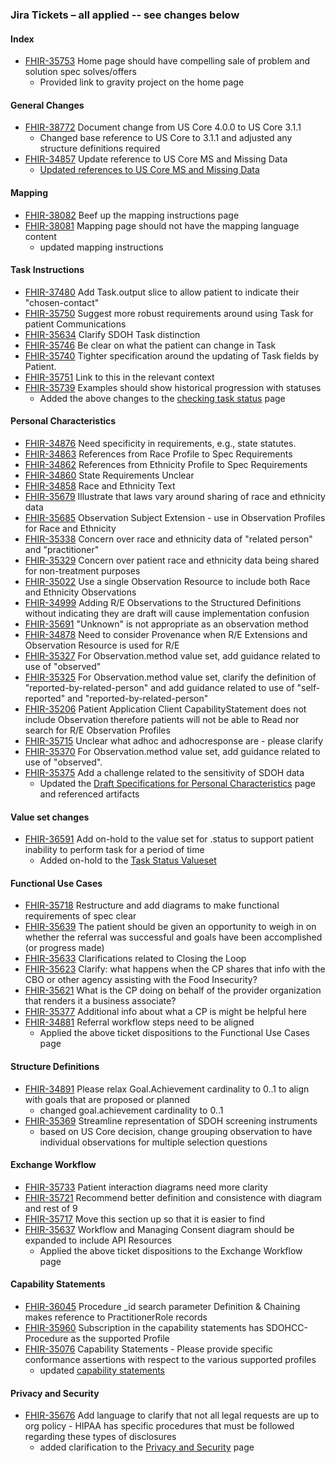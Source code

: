 ### Jira Tickets – all applied -- see changes below

#### Index

- [FHIR-35753](https://jira.hl7.org/browse/FHIR-35753)	Home page should have compelling sale of problem and solution spec solves/offers
  - Provided link to gravity project on the home page

#### General Changes

- [FHIR-38772](https://jira.hl7.org/browse/FHIR-38772)	Document change from US Core 4.0.0 to US Core 3.1.1
  - Changed base reference to US Core to 3.1.1 and adjusted any structure definitions required
- [FHIR-34857](https://jira.hl7.org/browse/FHIR-34857)	Update reference to US Core MS and Missing Data
  - [Updated references to US Core MS and Missing Data](mustsupport_and_missing_data.html)

#### Mapping

- [FHIR-38082](https://jira.hl7.org/browse/FHIR-38082)	Beef up the mapping instructions page
- [FHIR-38081](https://jira.hl7.org/browse/FHIR-38081)	Mapping page should not have the mapping language content
  - updated mapping instructions

#### Task Instructions

- [FHIR-37480](https://jira.hl7.org/browse/FHIR-37480)	Add Task.output slice to allow patient to indicate their "chosen-contact"
- [FHIR-35750](https://jira.hl7.org/browse/FHIR-35750)	Suggest more robust requirements around using Task for patient Communications
- [FHIR-35634](https://jira.hl7.org/browse/FHIR-35634)	Clarify SDOH Task distinction
- [FHIR-35746](https://jira.hl7.org/browse/FHIR-35746)	Be clear on what the patient can change in Task
- [FHIR-35740](https://jira.hl7.org/browse/FHIR-35740)	Tighter specification around the updating of Task fields by Patient.
- [FHIR-35751](https://jira.hl7.org/browse/FHIR-35751)	Link to this in the relevant context
- [FHIR-35739](https://jira.hl7.org/browse/FHIR-35739)	Examples should show historical progression with statuses
  - Added the above changes to the [checking task status](checking_task_status.html) page

#### Personal Characteristics

- [FHIR-34876](https://jira.hl7.org/browse/FHIR-34876)	Need specificity in requirements, e.g., state statutes.
- [FHIR-34863](https://jira.hl7.org/browse/FHIR-34863)	References from Race Profile to Spec Requirements
- [FHIR-34862](https://jira.hl7.org/browse/FHIR-34862)	References from Ethnicity Profile to Spec Requirements
- [FHIR-34860](https://jira.hl7.org/browse/FHIR-34860)	State Requirements Unclear
- [FHIR-34858](https://jira.hl7.org/browse/FHIR-34858)	Race and Ethnicity Text
- [FHIR-35679](https://jira.hl7.org/browse/FHIR-35679)	Illustrate that laws vary around sharing of race and ethnicity data
- [FHIR-35685](https://jira.hl7.org/browse/FHIR-35685)	Observation Subject Extension - use in Observation Profiles for Race and Ethnicity
- [FHIR-35338](https://jira.hl7.org/browse/FHIR-35338)	Concern over race and ethnicity data of "related person" and "practitioner"
- [FHIR-35329](https://jira.hl7.org/browse/FHIR-35329)	Concern over patient race and ethnicity data being shared for non-treatment purposes
- [FHIR-35022](https://jira.hl7.org/browse/FHIR-35022)	Use a single Observation Resource to include both Race and Ethnicity Observations
- [FHIR-34999](https://jira.hl7.org/browse/FHIR-34999)	Adding R/E Observations to the Structured Definitions without indicating they are draft will cause implementation confusion
- [FHIR-35691](https://jira.hl7.org/browse/FHIR-35691)	"Unknown" is not appropriate as an observation method
- [FHIR-34878](https://jira.hl7.org/browse/FHIR-34878)	Need to consider Provenance when R/E Extensions and Observation Resource is used for R/E
- [FHIR-35327](https://jira.hl7.org/browse/FHIR-35327)	For Observation.method value set, add guidance related to use of "observed"
- [FHIR-35325](https://jira.hl7.org/browse/FHIR-35325)	For Observation.method value set, clarify the definition of "reported-by-related-person" and add guidance related to use of "self-reported" and "reported-by-related-person"
- [FHIR-35206](https://jira.hl7.org/browse/FHIR-35206)	Patient Application Client CapabilityStatement does not include Observation therefore patients will not be able to Read nor search for R/E Observation Profiles
- [FHIR-35715](https://jira.hl7.org/browse/FHIR-35715)	Unclear what adhoc and adhocresponse are - please clarify
- [FHIR-35370](https://jira.hl7.org/browse/FHIR-35370)	For Observation.method value set, add guidance related to use of "observed".
- [FHIR-35375](https://jira.hl7.org/browse/FHIR-35375)	Add a challenge related to the sensitivity of SDOH data
  - Updated the [Draft Specifications for Personal Characteristics](draft_specifications_for_personal_characteristics.html) page and referenced artifacts

#### Value set changes

- [FHIR-36591](https://jira.hl7.org/browse/FHIR-36591)	Add on-hold to the value set for .status to support patient inability to perform task for a period of time
  - Added on-hold to the [Task Status Valueset](ValueSet-SDOHCC-ValueSetTaskStatus.html)


#### Functional Use Cases

- [FHIR-35718](https://jira.hl7.org/browse/FHIR-35718)	Restructure and add diagrams to make functional requirements of spec clear
- [FHIR-35639](https://jira.hl7.org/browse/FHIR-35639)	The patient should be given an opportunity to weigh in on whether the referral was successful and goals have been accomplished (or progress made)
- [FHIR-35633](https://jira.hl7.org/browse/FHIR-35633)	Clarifications related to Closing the Loop
- [FHIR-35623](https://jira.hl7.org/browse/FHIR-35623)	Clarify: what happens when the CP shares that info with the CBO or other agency assisting with the Food Insecurity?
- [FHIR-35621](https://jira.hl7.org/browse/FHIR-35621)	What is the CP doing on behalf of the provider organization that renders it a business associate?
- [FHIR-35377](https://jira.hl7.org/browse/FHIR-35377)	Additional info about what a CP is might be helpful here
- [FHIR-34881](https://jira.hl7.org/browse/FHIR-34881)	Referral workflow steps need to be aligned
  - Applied the above ticket dispositions to the Functional Use Cases page

#### Structure Definitions

- [FHIR-34891](https://jira.hl7.org/browse/FHIR-34891)	Please relax Goal.Achievement cardinality to 0..1 to align with goals that are proposed or planned
  - changed goal.achievement cardinality to 0..1
- [FHIR-35369](https://jira.hl7.org/browse/FHIR-35369)	Streamline representation of SDOH screening instruments
  - based on US Core decision, change grouping observation to have individual observations for multiple selection questions

#### Exchange Workflow

- [FHIR-35733](https://jira.hl7.org/browse/FHIR-35733)	Patient interaction diagrams need more clarity
- [FHIR-35721](https://jira.hl7.org/browse/FHIR-35721)	Recommend better definition and consistence with diagram and rest of 9
- [FHIR-35717](https://jira.hl7.org/browse/FHIR-35717)	Move this section up so that it is easier to find
- [FHIR-35637](https://jira.hl7.org/browse/FHIR-35637)	Workflow and Managing Consent diagram should be expanded to include API Resources
  - Applied the above ticket dispositions to the Exchange Workflow page

#### Capability Statements

- [FHIR-36045](https://jira.hl7.org/browse/FHIR-36045)	Procedure _id search parameter Definition & Chaining makes reference to PractitionerRole records
- [FHIR-35960](https://jira.hl7.org/browse/FHIR-35960)	Subscription in the capability statements has SDOHCC-Procedure as the supported Profile
- [FHIR-35076](https://jira.hl7.org/browse/FHIR-35076)	Capability Statements - Please provide specific conformance assertions with respect to the various supported profiles
  - updated [capability statements](artifacts.html#capability-statements)

#### Privacy and Security

- [FHIR-35676](https://jira.hl7.org/browse/FHIR-35676)	Add language to clarify that not all legal requests are up to org policy - HIPAA has specific procedures that must be followed regarding these types of disclosures
  * added clarification to the [Privacy and Security](privacy_and_security.html) page
